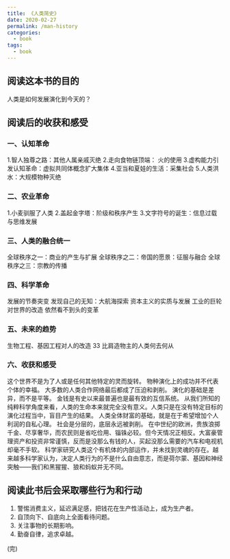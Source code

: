 ```yaml
---
title: 《人类简史》
date: 2020-02-27
permalink: /man-history
categories:
  - book
tags:
  - book
---
```


## 阅读这本书的目的

人类是如何发展演化到今天的？

## 阅读后的收获和感受

### 一、认知革命

1.智人独尊之路：其他人属亲戚灭绝 2.走向食物链顶端： 火的使用 3.虚构能力引发认知革命：虚拟共同体概念扩大集体 4.亚当和夏娃的生活：采集社会 5.人类洪水：大规模物种灭绝

### 二、农业革命

1.小麦驯服了人类 2.盖起金字塔：阶级和秩序产生 3.文字符号的诞生：信息过载与思维发展

### 三、人类的融合统一

全球秩序之一：商业的产生与扩展
全球秩序之二：帝国的愿景：征服与融合
全球秩序之三：宗教的传播

### 四、科学革命

发展的节奏突变
发现自己的无知：大航海探索
资本主义的实质与发展
工业的巨轮对世界的改造
依然看不到头的变革

### 五、未来的趋势

生物工程、基因工程对人的改造 33
比肩造物主的人类何去何从

### 六、收获和感受

这个世界不是为了人或是任何其他特定的灵而旋转。
物种演化上的成功并不代表个体的幸福。
大多数的人类合作网络最后都成了压迫和剥削。
演化的基础是差异，而不是平等。
金钱是有史以来最普遍也是最有效的互信系统。
从我们所知的纯粹科学角度来看，人类的生命本来就完全没有意义。人类只是在没有特定目标的演化过程当中，盲目产生的结果。
人类全体财富的基础，就是在于希望增加个人利润的自私心理。
社会是分层的，底层永远被剥削。
在中世纪的欧洲，贵族浪掷千金、尽享奢华，而农民则是省吃俭用、锱铢必较。但今天情况正相反。大富豪管理资产和投资非常谨慎，反而是没那么有钱的人，买起没那么需要的汽车和电视机却毫不手软。
科学家研究人类这个有机体的内部运作，并未找到灵魂的存在。越来越多科学家认为，决定人类行为的不是什么自由意志，而是荷尔蒙、基因和神经突触——我们和黑猩猩、狼和蚂蚁并无不同。

## 阅读此书后会采取哪些行为和行动

1. 警惕消费主义，延迟满足感，把钱花在生产性活动上，成为生产者。
2. 自顶向下、自底向上全面看待问题。
3. 关注事物的长期影响。
4. 勤奋自律，追求卓越。

(完)
